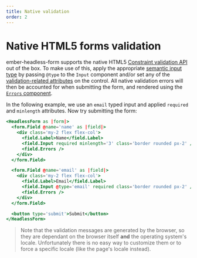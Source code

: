 ```yaml
---
title: Native validation
order: 2
---
```


# Native HTML5 forms validation

ember-headless-form supports the native HTML5 [Constraint validation API](https://developer.mozilla.org/en-US/docs/Web/HTML/Constraint_validation) out of the box. To make use of this, apply the appropriate [semantic input type](https://developer.mozilla.org/en-US/docs/Web/HTML/Constraint_validation#semantic_input_types) by passing `@type` to the `Input` component and/or set any of the [validation-related attributes](https://developer.mozilla.org/en-US/docs/Web/HTML/Constraint_validation#validation-related_attributes) on the control.
All native validation errors will then be accounted for when submitting the form, and rendered using the [`Errors` component](./index.md#rendering-validation-errors).

In the following example, we use an `email` typed input and applied `required` and `minlength` attributes. Now try submitting the form:

```hbs preview-template
<HeadlessForm as |form|>
  <form.Field @name='name' as |field|>
    <div class='my-2 flex flex-col'>
      <field.Label>Name</field.Label>
      <field.Input required minlength='3' class='border rounded px-2' />
      <field.Errors />
    </div>
  </form.Field>

  <form.Field @name='email' as |field|>
    <div class='my-2 flex flex-col'>
      <field.Label>Email</field.Label>
      <field.Input @type='email' required class='border rounded px-2' />
      <field.Errors />
    </div>
  </form.Field>

  <button type='submit'>Submit</button>
</HeadlessForm>
```

> Note that the validation messages are generated by the browser, so they are dependant on the browser itself **and** the operating system's locale. Unfortunately there is no easy way to customize them or to force a specific locale (like the page's locale instead).
